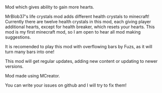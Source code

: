 Mod which gives ability to gain more hearts.


MrBlob37's life crystals mod adds different health crystals to minecraft! Currently there are twelve health crystals in this mod, each giving player additional hearts, except for health breaker, which resets your hearts. This mod is my first minecraft mod, so I am open to hear all mod making suggestions.

It is recomended to play this mod with overflowing bars by Fuzs, as it will turn many bars into one!



This mod will get regular updates, adding new content or updating to newer versions.



Mod made using MCreator.



You can write your issues on github and I will try to fix them!
